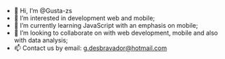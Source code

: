 - 👋 Hi, I’m @Gusta-zs
- 👀 I’m interested in development web and mobile;
- 🌱 I’m currently learning JavaScript with an emphasis on mobile;
- 💞️ I’m looking to collaborate on with web development, mobile and also with data analysis;
- 📫 Contact us by email: g.desbravador@hotmail.com

